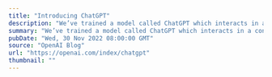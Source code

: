 ```yaml
---
title: "Introducing ChatGPT"
description: "We’ve trained a model called ChatGPT which interacts in a conversational way. The dialogue format makes it possible for ChatGPT to answer followup questions, admit its mistakes, challenge incorrect premises, and reject inappropriate requests."
summary: "We’ve trained a model called ChatGPT which interacts in a conversational way. The dialogue format makes it possible for ChatGPT to answer followup questions, admit its mistakes, challenge incorrect premises, and reject inappropriate requests."
pubDate: "Wed, 30 Nov 2022 08:00:00 GMT"
source: "OpenAI Blog"
url: "https://openai.com/index/chatgpt"
thumbnail: ""
---
```


